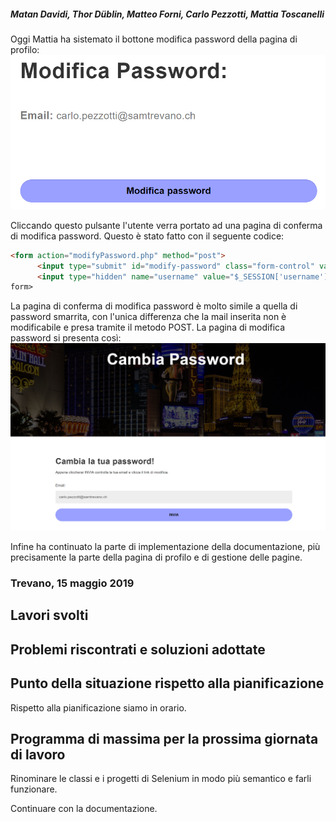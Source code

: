 ﻿##### Matan Davidi, Thor Düblin, Matteo Forni, Carlo Pezzotti, Mattia Toscanelli

Oggi Mattia ha sistemato il bottone modifica password della pagina di profilo:
![Modifica password](../media/modificaPassword.PNG)

Cliccando questo pulsante l'utente verra portato ad una pagina di conferma di modifica password. Questo è stato fatto con il seguente codice:
```html
<form action="modifyPassword.php" method="post">
      <input type="submit" id="modify-password" class="form-control" value="Modifica password">
      <input type="hidden" name="username" value="$_SESSION['username']" ?>
form>
```

La pagina di conferma di modifica password è molto simile a quella di password smarrita, con l'unica differenza che la mail inserita non è modificabile e presa tramite il metodo POST. La pagina di modifica password si presenta così:
![Modifica password](../media/cambiaPassword.png)

Infine ha continuato la parte di implementazione della documentazione, più precisamente la parte della pagina di profilo e di gestione delle pagine.

### Trevano, 15 maggio 2019

## Lavori svolti

## Problemi riscontrati e soluzioni adottate

## Punto della situazione rispetto alla pianificazione

Rispetto alla pianificazione siamo in orario.

## Programma di massima per la prossima giornata di lavoro

Rinominare le classi e i progetti di Selenium in modo più semantico e farli funzionare.

Continuare con la documentazione.
